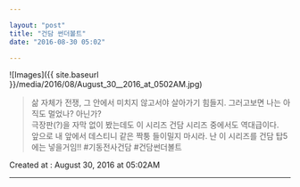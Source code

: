 ```yaml
---

layout: "post"  
title: "건담 썬더볼트"  
date: "2016-08-30 05:02"

---
```


![Images]({{ site.baseurl }}/media/2016/08/August_30__2016_at_0502AM.jpg)

> 삶 자체가 전쟁, 그 안에서 미치지 않고서야 살아가기 힘들지. 그러고보면 나는 아직도 멀었나? 아닌가?  
> 극장판(?)을 자막 없이 봤는데도 이 시리즈 건담 시리즈 중에서도 역대급이다.  
> 앞으로 내 앞에서 데스티니 같은 짝퉁 들이밀지 마시라. 난 이 시리즈를 건담 탑5에는 넣을거임!! #기동전사건담 #건담썬더볼트

Created at : August 30, 2016 at 05:02AM

- - - - -
